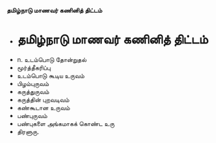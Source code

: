 **தமிழ்நாடு மாணவர் கணினித் திட்டம்**
- # தமிழ்நாடு மாணவர் கணினித் திட்டம்
- n. உடம்பொடு தோன்றுதல்
- மூர்த்தீகரிப்பு
- உடம்பொடு கூடிய உருவம்
- பிழம்புருவம்
- கருத்துருவம்
- கருத்தின் புறவடிவம்
- கண்கூடான உருவம்
- பண்புருவம்
- பண்புகளை அங்கமாகக் கொண்ட உரு
- திரளுரு.

